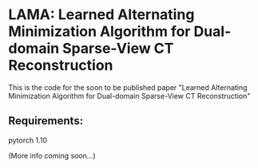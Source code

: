 # LAMA: Learned Alternating Minimization Algorithm for Dual-domain Sparse-View CT Reconstruction

This is the code for the soon to be published paper "Learned Alternating Minimization Algorithm for Dual-domain Sparse-View CT Reconstruction"


## Requirements:
pytorch 1.10

(More info coming soon...)
